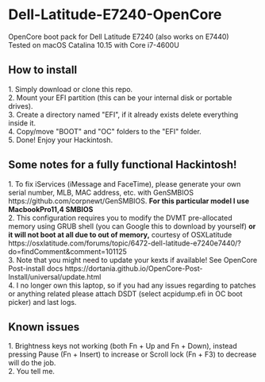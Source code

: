 # Dell-Latitude-E7240-OpenCore
OpenCore boot pack for Dell Latitude E7240 (also works on E7440)
<br>
Tested on macOS Catalina 10.15 with Core i7-4600U
<br>
<h2>How to install</h2>
1. Simply download or clone this repo.<br>
2. Mount your EFI partition (this can be your internal disk or portable drives).<br>
3. Create a directory named "EFI", if it already exists delete everything inside it.<br>
4. Copy/move "BOOT" and "OC" folders to the "EFI" folder.<br>
5. Done! Enjoy your Hackintosh.<br>
<h2>Some notes for a fully functional Hackintosh!</h2>
1. To fix iServices (iMessage and FaceTime), please generate your own serial number, MLB, MAC address, etc. with GenSMBIOS https://github.com/corpnewt/GenSMBIOS. <b>For this particular model I use MacbookPro11,4 SMBIOS</b><br>
2. This configuration requires you to modify the DVMT pre-allocated memory using GRUB shell (you can Google this to download by yourself) <b>or it will not boot at all due to out of memory,</b> courtesy of OSXLatitude https://osxlatitude.com/forums/topic/6472-dell-latitude-e7240e7440/?do=findComment&comment=101125<br>
3. Note that you might need to update your kexts if available! See OpenCore Post-install docs https://dortania.github.io/OpenCore-Post-Install/universal/update.html<br>
4. I no longer own this laptop, so if you had any issues regarding to patches or anything related please attach DSDT (select acpidump.efi in OC boot picker) and last logs.
<h2>Known issues</h2>
1. Brightness keys not working (both Fn + Up and Fn + Down), instead pressing Pause (Fn + Insert) to increase or Scroll lock (Fn + F3) to decrease will do the job.<br>
2. You tell me.
